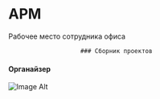 # АРМ
Рабочее место сотрудника офиса

                        ### Сборник проектов 

#### Органайзер

 ![Image Alt](scrin.png)

